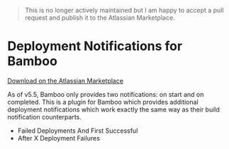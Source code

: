<blockquote>
This is no longer actively maintained but I am happy to accept a pull request
and publish it to the Atlassian Marketplace.
</blockquote>

# Deployment Notifications for Bamboo
[Download on the Atlassian Marketplace](https://marketplace.atlassian.com/plugins/com.carolynvs.deployment-notifications)

As of v5.5, Bamboo only provides two notifications: on start and on completed. This is a plugin for Bamboo which
provides additional deployment notifications which work exactly the same way as their build notification counterparts.

* Failed Deployments And First Successful
* After X Deployment Failures
